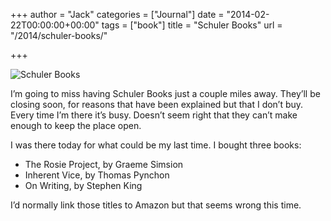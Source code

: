 +++
author = "Jack"
categories = ["Journal"]
date = "2014-02-22T00:00:00+00:00"
tags = ["book"]
title = "Schuler Books"
url = "/2014/schuler-books/"

+++

<img src="/img/2014/schuler-shelves.jpg" alt="Schuler Books" class="postimage" />
  
</aside> 

I&#x2019;m going to miss having Schuler Books just a couple miles away. They&#x2019;ll be closing soon, for reasons that have been explained but that I don&#x2019;t buy. Every time I&#x2019;m there it&#x2019;s busy. Doesn&#x2019;t seem right that they can&#x2019;t make enough to keep the place open. 

I was there today for what could be my last time. I bought three books:

  * The Rosie Project, by Graeme Simsion
  * Inherent Vice, by Thomas Pynchon
  * On Writing, by Stephen King

I&#x2019;d normally link those titles to Amazon but that seems wrong this time.